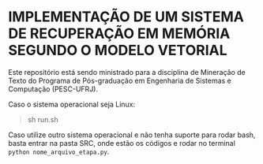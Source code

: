# IMPLEMENTAÇÃO DE UM SISTEMA DE RECUPERAÇÃO EM MEMÓRIA SEGUNDO O MODELO VETORIAL

Este repositório está sendo ministrado para a disciplina de Mineração de Texto do Programa de Pós-graduação em Engenharia de Sistemas e Computação (PESC-UFRJ).

Caso o sistema operacional seja Linux:
> sh run.sh

Caso utilize outro sistema operacional e não tenha suporte para rodar bash, basta entrar na pasta SRC, onde estão os códigos e rodar no terminal `python nome_arquivo_etapa.py`.
<!-- Você deve fazer um sistema de recuperação da informação divido em módulos especificados a seguir. O sistema
poderá funcionar totalmente me memória, usando arquivos para comunicação entre módulos.
Os módulos devem, em geral, seguir o princípio de processamento em batch:
    1. Ler todos os dados
    2. Fazer todo o processamento
    3. Salvar todos os dados -->

<!-- Todos os módulos deve possuir um LOG que permitam pelo menos a um programa posterior, usando o módulo
logging de Python:
    1. Identificar quando iniciaram suas operações
    2. Identificar quando iniciam cada parte de seu processamento
    a. Ler arquivo de configuração
    b. Ler arquivo de dados
    3. Identificar quantos dados foram lidos
    4. Identificar quando terminaram os processamentos
    5. Calcular os tempos médios de processamento de consultas, documento e palavras, de acordo
    com o programa sendo usado
    6. Identificar erros no processamento, caso aconteçam -->


<!-- <img src="img/image.png" alt="recuperacao de busca pepiline"/> -->

   